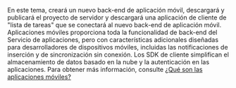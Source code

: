 
En este tema, creará un nuevo back-end de aplicación móvil, descargará y publicará el proyecto de servidor y descargará una aplicación de cliente de "lista de tareas" que se conectará al nuevo back-end de aplicación móvil. Aplicaciones móviles proporciona toda la funcionalidad de back-end del Servicio de aplicaciones, pero con características adicionales diseñadas para desarrolladores de dispositivos móviles, incluidas las notificaciones de inserción y de sincronización sin conexión. Los SDK de cliente simplifican el almacenamiento de datos basado en la nube y la autenticación en las aplicaciones. Para obtener más información, consulte [¿Qué son las aplicaciones móviles?](../articles/app-service-mobile/app-service-mobile-value-prop.md)

<!---HONumber=Nov15_HO4-->